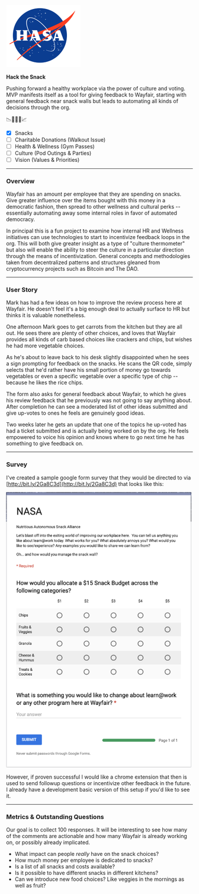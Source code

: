 <img src="./images/logo_400.png" width="200"/>

**Hack the Snack**


Pushing forward a healthy workplace via the power of culture and voting.  MVP manifests itself as a tool for giving feedback to Wayfair, starting with general feedback near snack walls but leads to automating all kinds of decisions through the org.

📉🙇📣🙇📈

- [x] Snacks
- [ ] Charitable Donations (Walkout Issue)
- [ ] Health & Wellness (Gym Passes)
- [ ] Culture (Pod Outings & Parties)
- [ ] Vision (Values & Priorities)
 
---

### Overview
Wayfair has an amount per employee that they are spending on snacks.  Give greater influence over the items bought with this money in a democratic fashion, then spread to other wellness and cultural perks -- essentially automating away some internal roles in favor of automated democracy.

In principal this is a fun project to examine how internal HR and Wellness initiatives can use technologies to start to incentivize feedback loops in the org.  This will both give greater insight as a type of "culture thermometer" but also will enable the ability to steer the culture in a particular direction through the means of incentivization. General concepts and methodologies taken from decentralized patterns and structures gleaned from cryptocurrency projects such as Bitcoin and The DAO.

---

### User Story
Mark has had a few ideas on how to improve the review process here at Wayfair.  He doesn't feel it's a big enough deal to actually surface to HR but thinks it is valuable nonetheless.

One afternoon Mark goes to get carrots from the kitchen but they are all out.  He sees there are plenty of other choices, and loves that Wayfair provides all kinds of carb based choices like crackers and chips, but wishes he had more vegetable choices.

As he's about to leave back to his desk slightly disappointed when he sees a sign prompting for feedback on the snacks.  He scans the QR code, simply selects that he'd rather have his small portion of money go towards vegetables or even a specific vegetable over a specific type of chip -- because he likes the rice chips.  

The form also asks for general feedback about Wayfair, to which he gives his review feedback that he previously was not going to say anything about.  After completion he can see a moderated list of other ideas submitted and give up-votes to ones he feels are genuinely good ideas.

Two weeks later he gets an update that one of the topics he up-voted has had a ticket submitted and is actually being worked on by the org.  He feels empowered to voice his opinion and knows where to go next time he has something to give feedback on.

---
### Survey
I've created a sample google form survey that they would be directed to via [http://bit.ly/2Ga8C3d](http://bit.ly/2Ga8C3d) that looks like this:

<img src="images/survey-screenshot.png" width="500" />

However, if proven successful I would like a chrome extension that then is used to send followup questions or incentivize other feedback in the future.  I already have a development basic version of this setup if you'd like to see it.


---
### Metrics & Outstanding Questions
Our goal is to collect 100 responses.  It will be interesting to see how many of the comments are actionable and how many Wayfair is already working on, or possibly already implicated.

- What impact can people *really* have on the snack choices?
- How much money per employee is dedicated to snacks?
- Is a list of all snacks and costs available?
- Is it possible to have different snacks in different kitchens?
- Can we introduce new food choices?  Like veggies in the mornings as well as fruit?









